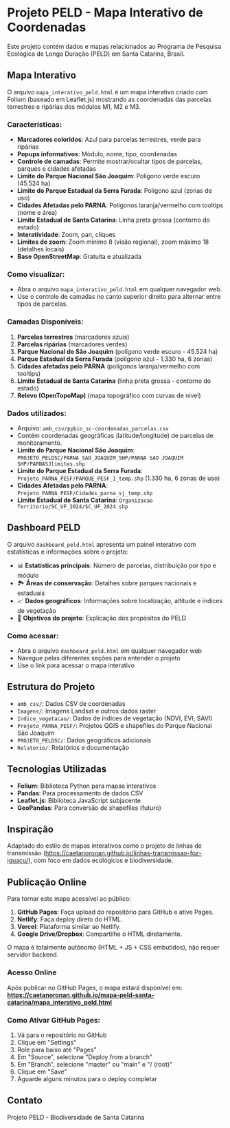 # Projeto PELD - Mapa Interativo de Coordenadas

Este projeto contém dados e mapas relacionados ao Programa de Pesquisa Ecológica de Longa Duração (PELD) em Santa Catarina, Brasil.

## Mapa Interativo

O arquivo `mapa_interativo_peld.html` é um mapa interativo criado com Folium (baseado em Leaflet.js) mostrando as coordenadas das parcelas terrestres e ripárias dos módulos M1, M2 e M3.

### Características:
- **Marcadores coloridos**: Azul para parcelas terrestres, verde para ripárias
- **Popups informativos**: Módulo, nome, tipo, coordenadas
- **Controle de camadas**: Permite mostrar/ocultar tipos de parcelas, parques e cidades afetadas
- **Limite do Parque Nacional São Joaquim**: Polígono verde escuro (45.524 ha)
- **Limite do Parque Estadual da Serra Furada**: Polígono azul (zonas de uso)
- **Cidades Afetadas pelo PARNA**: Polígonos laranja/vermelho com tooltips (nome e área)
- **Limite Estadual de Santa Catarina**: Linha preta grossa (contorno do estado)
- **Interatividade**: Zoom, pan, cliques
- **Limites de zoom**: Zoom mínimo 8 (visão regional), zoom máximo 18 (detalhes locais)
- **Base OpenStreetMap**: Gratuita e atualizada

### Como visualizar:
- Abra o arquivo `mapa_interativo_peld.html` em qualquer navegador web.
- Use o controle de camadas no canto superior direito para alternar entre tipos de parcelas.

### Camadas Disponíveis:
1. **Parcelas terrestres** (marcadores azuis)
2. **Parcelas ripárias** (marcadores verdes)  
3. **Parque Nacional de São Joaquim** (polígono verde escuro - 45.524 ha)
4. **Parque Estadual da Serra Furada** (polígono azul - 1.330 ha, 6 zonas)
5. **Cidades afetadas pelo PARNA** (polígonos laranja/vermelho com tooltips)
6. **Limite Estadual de Santa Catarina** (linha preta grossa - contorno do estado)
7. **Relevo (OpenTopoMap)** (mapa topográfico com curvas de nível)

### Dados utilizados:
- Arquivo: `amb_csv/ppbio_sc-coordenadas_parcelas.csv`
- Contém coordenadas geográficas (latitude/longitude) de parcelas de monitoramento.
- **Limite do Parque Nacional São Joaquim**: `PROJETO_PELDSC/PARNA_SAO_JOAQUIM_SHP/PARNA SAO JOAQUIM SHP/PARNASJlimites.shp`
- **Limite do Parque Estadual da Serra Furada**: `Projeto_PARNA_PESF/PARQUE_PESF_1_temp.shp` (1.330 ha, 6 zonas de uso)
- **Cidades Afetadas pelo PARNA**: `Projeto_PARNA_PESF/Cidades_parna_sj_temp.shp`
- **Limite Estadual de Santa Catarina**: `Organizacao Territorio/SC_UF_2024/SC_UF_2024.shp`

## Dashboard PELD

O arquivo `dashboard_peld.html` apresenta um painel interativo com estatísticas e informações sobre o projeto:

- 📊 **Estatísticas principais**: Número de parcelas, distribuição por tipo e módulo
- 🏞️ **Áreas de conservação**: Detalhes sobre parques nacionais e estaduais
- 📈 **Dados geográficos**: Informações sobre localização, altitude e índices de vegetação
- 🎯 **Objetivos do projeto**: Explicação dos propósitos do PELD

### Como acessar:
- Abra o arquivo `dashboard_peld.html` em qualquer navegador web
- Navegue pelas diferentes seções para entender o projeto
- Use o link para acessar o mapa interativo

## Estrutura do Projeto

- `amb_csv/`: Dados CSV de coordenadas
- `Imagens/`: Imagens Landsat e outros dados raster
- `Indice_vegetacao/`: Dados de índices de vegetação (NDVI, EVI, SAVI)
- `Projeto_PARNA_PESF/`: Projetos QGIS e shapefiles do Parque Nacional São Joaquim
- `PROJETO_PELDSC/`: Dados geográficos adicionais
- `Relatorio/`: Relatórios e documentação

## Tecnologias Utilizadas

- **Folium**: Biblioteca Python para mapas interativos
- **Pandas**: Para processamento de dados CSV
- **Leaflet.js**: Biblioteca JavaScript subjacente
- **GeoPandas**: Para conversão de shapefiles (futuro)

## Inspiração

Adaptado do estilo de mapas interativos como o projeto de linhas de transmissão (https://caetanoronan.github.io/linhas-transmissao-foz-iguacu/), com foco em dados ecológicos e biodiversidade.

## Publicação Online

Para tornar este mapa acessível ao público:

1. **GitHub Pages**: Faça upload do repositório para GitHub e ative Pages.
2. **Netlify**: Faça deploy direto do HTML.
3. **Vercel**: Plataforma similar ao Netlify.
4. **Google Drive/Dropbox**: Compartilhe o HTML diretamente.

O mapa é totalmente autônomo (HTML + JS + CSS embutidos), não requer servidor backend.

### Acesso Online

Após publicar no GitHub Pages, o mapa estará disponível em:
**https://caetanoronan.github.io/mapa-peld-santa-catarina/mapa_interativo_peld.html**

### Como Ativar GitHub Pages:

1. Vá para o repositório no GitHub
2. Clique em "Settings" 
3. Role para baixo até "Pages"
4. Em "Source", selecione "Deploy from a branch"
5. Em "Branch", selecione "master" ou "main" e "/ (root)"
6. Clique em "Save"
7. Aguarde alguns minutos para o deploy completar

## Contato

Projeto PELD - Biodiversidade de Santa Catarina